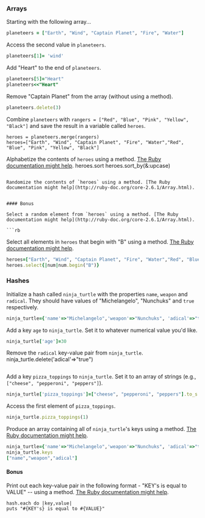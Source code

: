 ### Arrays

Starting with the following array...

```rb
planeteers = ["Earth", "Wind", "Captain Planet", "Fire", "Water"]
```

Access the second value in `planeteers`.

```rb
planeteers[1]= 'wind' 
```

Add "Heart" to the end of `planeteers`.

```rb
planeteers[5]="Heart"
planeteers<<"Heart"
```

Remove "Captain Planet" from the array (without using a method).

```rb
planeteers.delete(3)
```
Combine `planeteers` with `rangers = ["Red", "Blue", "Pink", "Yellow", "Black"]` and save the result in a variable called `heroes`.

```
heroes = planeteers.merge(rangers)
heroes=["Earth", "Wind", "Captain Planet", "Fire", "Water","Red", "Blue", "Pink", "Yellow", "Black"]

```
Alphabetize the contents of `heroes` using a method. [The Ruby documentation might help](http://ruby-doc.org/core-2.6.1/Array.html).
heroes.sort
heroes.sort_by(&:upcase)
```

Randomize the contents of `heroes` using a method. [The Ruby documentation might help](http://ruby-doc.org/core-2.6.1/Array.html).

```

```

#### Bonus

Select a random element from `heroes` using a method. [The Ruby documentation might help](http://ruby-doc.org/core-2.6.1/Array.html).

```rb

```

Select all elements in `heroes` that begin with "B" using a method. [The Ruby documentation might help](http://ruby-doc.org/core-2.6.1/Array.html).

```rb
heroes=["Earth", "Wind", "Captain Planet", "Fire", "Water","Red", "Blue", "Pink", "Yellow", "Black"]
heroes.select{|num|num.begin("B")}


```

### Hashes

Initialize a hash called `ninja_turtle` with the properties `name`, `weapon` and `radical`. They should have values of "Michelangelo", "Nunchuks" and `true` respectively.

```rb
ninja_turtle={'name'=>"Michelangelo",'weapon'=>"Nunchuks", 'adical'=>"true"}

```

Add a key `age` to `ninja_turtle`. Set it to whatever numerical value you'd like.

```rb
ninja_turtle['age']=30
```

Remove the `radical` key-value pair from `ninja_turtle`.
ninja_turtle.delete('adical'=>"true")
```rb

```

Add a key `pizza_toppings` to `ninja_turtle`. Set it to an array of strings (e.g., `["cheese", "pepperoni", "peppers"]`).

```rb
ninja_turtle['pizza_toppings']=["cheese", "pepperoni", "peppers"].to_s

```

Access the first element of `pizza_toppings`.

```rb
ninja_turtle.pizza_toppings(1)

```

Produce an array containing all of `ninja_turtle`'s keys using a method. [The Ruby documentation might help](http://ruby-doc.org/core-1.9.3/Hash.html).

```rb
ninja_turtle={'name'=>"Michelangelo",'weapon'=>"Nunchuks", 'adical'=>"true"}
ninja_turtle.keys
["name","weapon","adical"]
```

#### Bonus

Print out each key-value pair in the following format - "KEY's is equal to VALUE" -- using a method. [The Ruby documentation might help](http://ruby-doc.org/core-1.9.3/Hash.html).

```
hash.each do |key,value|
puts "#{KEY's} is equal to #{VALUE}"
```
